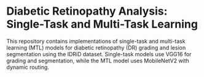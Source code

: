 # Diabetic Retinopathy Analysis: Single-Task and Multi-Task Learning

This repository contains implementations of single-task and multi-task learning (MTL) models for diabetic retinopathy (DR) grading and lesion segmentation using the IDRiD dataset. Single-task models use VGG16 for grading and segmentation, while the MTL model uses MobileNetV2 with dynamic routing.
